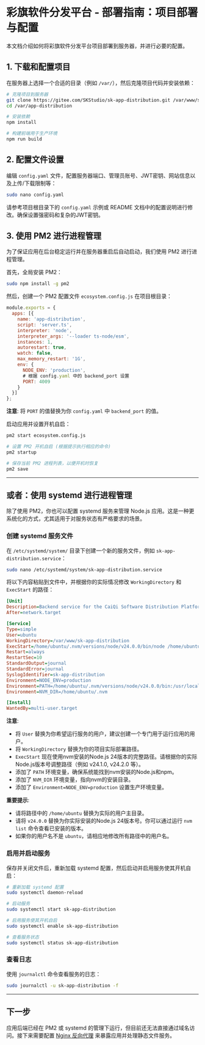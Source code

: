 # 彩旗软件分发平台 - 部署指南：项目部署与配置

本文档介绍如何将彩旗软件分发平台项目部署到服务器，并进行必要的配置。

## 1. 下载和配置项目

在服务器上选择一个合适的目录（例如 `/var/`），然后克隆项目代码并安装依赖：

```bash
# 克隆项目到服务器
git clone https://gitee.com/SKStudio/sk-app-distribution.git /var/www/sk-app-distribution
cd /var/app-distribution

# 安装依赖
npm install

# 构建前端用于生产环境
npm run build
```

## 2. 配置文件设置

编辑 `config.yaml` 文件，配置服务器端口、管理员账号、JWT密钥、网站信息以及上传/下载限制等：

```bash
sudo nano config.yaml
```

请参考项目根目录下的 `config.yaml` 示例或 README 文档中的配置说明进行修改。确保设置强密码和复杂的JWT密钥。

## 3. 使用 PM2 进行进程管理

为了保证应用在后台稳定运行并在服务器重启后自动启动，我们使用 PM2 进行进程管理。

首先，全局安装 PM2：

```bash
sudo npm install -g pm2
```

然后，创建一个 PM2 配置文件 `ecosystem.config.js` 在项目根目录：

```javascript
module.exports = {
  apps: [{
    name: 'app-distribution',
    script: 'server.ts',
    interpreter: 'node',
    interpreter_args: '--loader ts-node/esm',
    instances: 1,
    autorestart: true,
    watch: false,
    max_memory_restart: '1G',
    env: {
      NODE_ENV: 'production',
      # 根据 config.yaml 中的 backend_port 设置
      PORT: 4009 
    }
  }]
};
```

**注意**: 将 `PORT` 的值替换为你 `config.yaml` 中 `backend_port` 的值。

启动应用并设置开机自启：

```bash
pm2 start ecosystem.config.js

# 设置 PM2 开机自启 (根据提示执行相应的命令)
pm2 startup

# 保存当前 PM2 进程列表，以便开机时恢复
pm2 save
```

---

## 或者：使用 systemd 进行进程管理

除了使用 PM2，你也可以配置 systemd 服务来管理 Node.js 应用。这是一种更系统化的方式，尤其适用于对服务状态有严格要求的场景。

### 创建 systemd 服务文件

在 `/etc/systemd/system/` 目录下创建一个新的服务文件，例如 `sk-app-distribution.service`：

```bash
sudo nano /etc/systemd/system/sk-app-distribution.service
```

将以下内容粘贴到文件中，并根据你的实际情况修改 `WorkingDirectory` 和 `ExecStart` 的路径：

```ini
[Unit]
Description=Backend service for the CaiQi Software Distribution Platform
After=network.target

[Service]
Type=simple
User=ubuntu
WorkingDirectory=/var/www/sk-app-distribution
ExecStart=/home/ubuntu/.nvm/versions/node/v24.0.0/bin/node /home/ubuntu/.nvm/versions/node/v24.0.0/bin/npm start
Restart=always
RestartSec=10
StandardOutput=journal
StandardError=journal
SyslogIdentifier=sk-app-distribution
Environment=NODE_ENV=production
Environment=PATH=/home/ubuntu/.nvm/versions/node/v24.0.0/bin:/usr/local/sbin:/usr/local/bin:/usr/sbin:/usr/bin:/sbin:/bin
Environment=NVM_DIR=/home/ubuntu/.nvm

[Install]
WantedBy=multi-user.target
```

**注意**:
- 将 `User` 替换为你希望运行服务的用户，建议创建一个专门用于运行应用的用户。
- 将 `WorkingDirectory` 替换为你的项目实际部署路径。
- `ExecStart` 现在使用nvm安装的Node.js 24版本的完整路径。请根据你的实际Node.js版本号调整路径（例如 v24.1.0, v24.2.0 等）。
- 添加了 `PATH` 环境变量，确保系统能找到nvm安装的Node.js和npm。
- 添加了 `NVM_DIR` 环境变量，指向nvm的安装目录。
- 添加了 `Environment=NODE_ENV=production` 设置生产环境变量。

**重要提示**: 
- 请将路径中的 `/home/ubuntu` 替换为实际的用户主目录。
- 请将 `v24.0.0` 替换为你实际安装的Node.js 24版本号。你可以通过运行 `nvm list` 命令查看已安装的版本。
- 如果你的用户名不是 `ubuntu`，请相应地修改所有路径中的用户名。

### 启用并启动服务

保存并关闭文件后，重新加载 systemd 配置，然后启动并启用服务使其开机自启：

```bash
# 重新加载 systemd 配置
sudo systemctl daemon-reload

# 启动服务
sudo systemctl start sk-app-distribution

# 启用服务使其开机自启
sudo systemctl enable sk-app-distribution

# 查看服务状态
sudo systemctl status sk-app-distribution
```

### 查看日志

使用 `journalctl` 命令查看服务的日志：

```bash
sudo journalctl -u sk-app-distribution -f
```

---

## 下一步

应用后端已经在 PM2 或 systemd 的管理下运行，但目前还无法直接通过域名访问。接下来需要配置 [Nginx 反向代理](nginx-config.md) 来暴露应用并处理静态文件服务。 